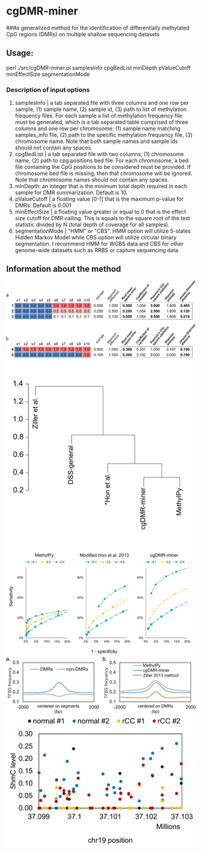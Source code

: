 # cgDMR-miner
###a generalized method for the identification of differentially methylated CpG regions (DMRs) on multiple shallow sequencing datasets
## Usage:
perl ./src/cgDMR-miner.pl samplesInfo cpgBedList minDepth pValueCutoff minEffectSize segmentationMode

### Description of input options
1. samplesInfo |  a tab separated file with three columns and one row per sample, (1) sample name, (2) sample id, (3) path to list of methylation frequency files. For each sample a list of methylation frequency file must be generated, which is a tab separated table comprised of three columns and one row per chromosome: (1) sample name matching samples_info file, (2) path to the specific methylation frequency file, (3) chromosome name. Note that both sample names and sample ids should not contain any spaces.
2. cpgBedList | a tab separated file with two columns, (1) chromosome name, (2) path to cpg positions bed file. For each chromosome, a bed file containing the CpG positions to be considered must be provided. If chromosome bed file is missing, then that chromosome will be ignored. Note that chromosome names should not contain any spaces.
3. minDepth: an integer that is the minimum total depth required in each sample for DMR summarization. Default is 10.
4. pValueCutoff | a floating value [0-1] that is the maximum p-value for DMRs. Default is 0.001
5. minEffectSize | a floating value greater or equal to 0 that is the effect size cutoff for DMR calling. This is equals to the square root of the test statistic divided by N (total depth of coverage for all samples). 
6. segmentationMode | "HMM" or "CBS". HMM option will utilize 5-states Hidden Markov Model while CBS option will utilize circular binary segmentation. I recommend HMM for WGBS data and CBS for other genome-wide datasets such as RRBS or capture sequencing data.

## Information about the method

![SFigure1](https://github.com/dinhdiep/cgDMR-miner/blob/master/img/SFigure1.jpg.jpg) 
![SFigure2](https://github.com/dinhdiep/cgDMR-miner/blob/master/img/SFigure2.jpg.jpg) 
![SFigure3](https://github.com/dinhdiep/cgDMR-miner/blob/master/img/SFigure3.jpg.jpg) 
![SFigure4](https://github.com/dinhdiep/cgDMR-miner/blob/master/img/SFigure4.jpg.jpg) 
![SFigure5](https://github.com/dinhdiep/cgDMR-miner/blob/master/img/SFigure5.jpg.jpg) 
 
